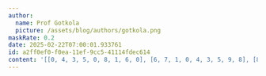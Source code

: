 ```yaml
---
author:
  name: Prof Gotkola
  picture: /assets/blog/authors/gotkola.png
maskRate: 0.2
date: 2025-02-22T07:00:01.933761
id: a2ff0ef0-f0ea-11ef-9cc5-41114fdec614
content: '[[0, 4, 3, 5, 0, 8, 1, 6, 0], [6, 7, 1, 0, 4, 3, 5, 9, 8], [8, 5, 9, 1, 6, 7, 0, 2, 3], [0, 6, 7, 3, 0, 5, 8, 4, 2], [4, 1, 8, 7, 2, 6, 9, 3, 5], [5, 3, 2, 4, 8, 9, 0, 0, 6], [3, 0, 5, 9, 0, 4, 6, 8, 0], [1, 8, 4, 6, 5, 0, 3, 0, 9], [0, 9, 6, 8, 0, 1, 2, 5, 4]]'
---
```

